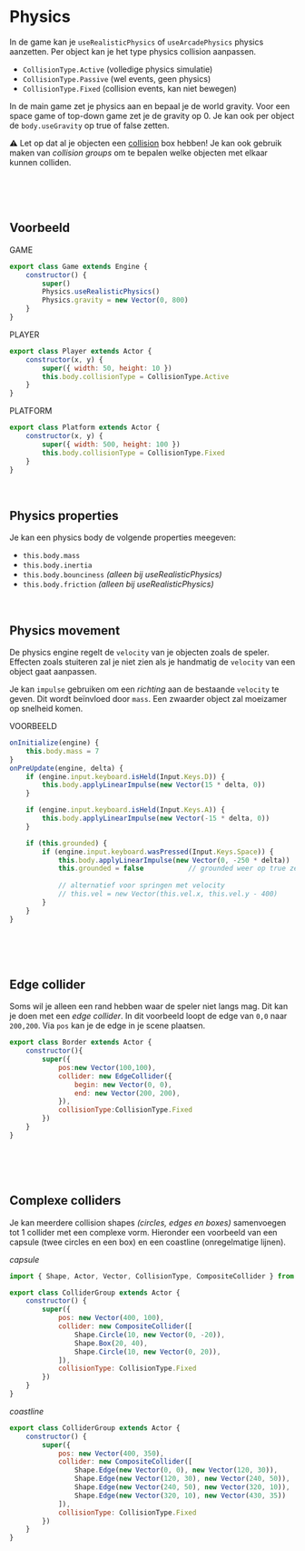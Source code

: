 # Physics

In de game kan je `useRealisticPhysics` of `useArcadePhysics` physics aanzetten. Per object kan je het type physics collision aanpassen. 

- `CollisionType.Active` (volledige physics simulatie)
- `CollisionType.Passive` (wel events, geen physics)
- `CollisionType.Fixed` (collision events, kan niet bewegen)

In de main game zet je physics aan en bepaal je de world gravity. Voor een space game of top-down game zet je de gravity op 0. Je kan ook per object de `body.useGravity` op true of false zetten. 

⚠️ Let op dat al je objecten een [collision](./snippets.md#collision) box hebben! Je kan ook gebruik maken van *collision groups* om te bepalen welke objecten met elkaar kunnen colliden.

<br><br><br>

## Voorbeeld

GAME

```js
export class Game extends Engine {
    constructor() {
        super()
        Physics.useRealisticPhysics()
        Physics.gravity = new Vector(0, 800)
    }
}
```
PLAYER
```js
export class Player extends Actor {
    constructor(x, y) {
        super({ width: 50, height: 10 })
        this.body.collisionType = CollisionType.Active
    }
}
```
PLATFORM
```js
export class Platform extends Actor {
    constructor(x, y) {
        super({ width: 500, height: 100 })
        this.body.collisionType = CollisionType.Fixed
    }
}
```

<br>

## Physics properties

Je kan een physics body de volgende properties meegeven:

- `this.body.mass` 
- `this.body.inertia`
- `this.body.bounciness`  *(alleen bij useRealisticPhysics)*
- `this.body.friction`  *(alleen bij useRealisticPhysics)*
    
<br>

## Physics movement
    
De physics engine regelt de `velocity` van je objecten zoals de speler. Effecten zoals stuiteren zal je niet zien als je handmatig de `velocity` van een object gaat aanpassen. 

Je kan `impulse` gebruiken om een *richting* aan de bestaande `velocity` te geven. Dit wordt beïnvloed door `mass`. Een zwaarder object zal moeizamer op snelheid komen. 

VOORBEELD
    
```js
onInitialize(engine) {
    this.body.mass = 7    
}
onPreUpdate(engine, delta) {
    if (engine.input.keyboard.isHeld(Input.Keys.D)) {
        this.body.applyLinearImpulse(new Vector(15 * delta, 0))
    }

    if (engine.input.keyboard.isHeld(Input.Keys.A)) {
        this.body.applyLinearImpulse(new Vector(-15 * delta, 0))
    }

    if (this.grounded) {
        if (engine.input.keyboard.wasPressed(Input.Keys.Space)) {
            this.body.applyLinearImpulse(new Vector(0, -250 * delta))
            this.grounded = false           // grounded weer op true zetten na collision met ground
    
            // alternatief voor springen met velocity
            // this.vel = new Vector(this.vel.x, this.vel.y - 400)
        }
    }
}
```

<Br><br><br>

## Edge collider

Soms wil je alleen een rand hebben waar de speler niet langs mag. Dit kan je doen met een *edge collider*.
In dit voorbeeld loopt de edge van `0,0` naar `200,200`. Via `pos` kan je de edge in je scene plaatsen.

```js
export class Border extends Actor {
    constructor(){
        super({
            pos:new Vector(100,100),
            collider: new EdgeCollider({
                begin: new Vector(0, 0),
                end: new Vector(200, 200),
            }),
            collisionType:CollisionType.Fixed
        })
    }
}
```


<Br><br><br>

## Complexe colliders

Je kan meerdere collision shapes *(circles, edges en boxes)* samenvoegen tot 1 collider met een complexe vorm. Hieronder een voorbeeld van een capsule (twee circles en een box) en een coastline (onregelmatige lijnen).

*capsule*

```js
import { Shape, Actor, Vector, CollisionType, CompositeCollider } from "excalibur"

export class ColliderGroup extends Actor {
    constructor() {
        super({
            pos: new Vector(400, 100),
            collider: new CompositeCollider([
                Shape.Circle(10, new Vector(0, -20)),
                Shape.Box(20, 40),
                Shape.Circle(10, new Vector(0, 20)),
            ]),
            collisionType: CollisionType.Fixed
        })
    }
}
```
*coastline*

```js
export class ColliderGroup extends Actor {
    constructor() {
        super({
            pos: new Vector(400, 350),
            collider: new CompositeCollider([
                Shape.Edge(new Vector(0, 0), new Vector(120, 30)),
                Shape.Edge(new Vector(120, 30), new Vector(240, 50)),
                Shape.Edge(new Vector(240, 50), new Vector(320, 10)),
                Shape.Edge(new Vector(320, 10), new Vector(430, 35))
            ]),
            collisionType: CollisionType.Fixed
        })
    }
}
```
